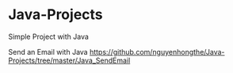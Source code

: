 # Java-Projects
Simple Project with Java

Send an Email with Java https://github.com/nguyenhongthe/Java-Projects/tree/master/Java_SendEmail

